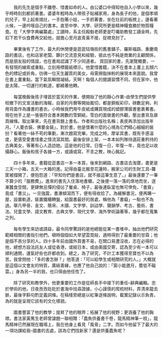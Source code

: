 <!--書和人 --!>

　　我的先生是個手不離卷、惜書如命的人。由公婆口中得知他自入小學以來，幾乎時時刻刻都抓著書。婆婆年輕時為人帶孩子貼補家用，身為長子的他，是個孝順的兒子，早上起來燒灶，一手抱著小娃，一手抓著書，坐在灶前的板櫈上，邊看著火候，一邊吟哦自己的書本。直至中學、大學、研究所更是精神糧食勝於物質糧食。在「大學字典編纂處」工讀時，系主任殿魁老師更是叮囑助教發工讀金時，先扣下若干伙食費再交給他，就擔心至月底青黃不接，捉襟見肘了。<br><br>
  
　　畢業後有了工作，最大的休閒便是逛逛牯嶺街的舊書舖子、羅斯福路、重慶南路的書店，也和店家老闆、夥計交流意見和經驗，彼此也不純是商業的主顧關係，而是朋友般的情誼，也在書局認識了不少同道者。
買回家的書，先瀏覽概要，一有發現的線索或重點，立刻用標籤紙標示。他愛惜書籍，決不在書本上畫上五顏六色的標記或折角，彷彿一位天生麗質的美女，毋需擦脂抹粉的展現本來面貌。我曾在書上畫重點，當下氣氛瞬間凝結。天啊！每個人的閱讀習慣不同，但在家中，他是太陽，一切運行的軌道，都繞著他轉。<br><br>

　　每當晚飯後孩子埋首於當天的作業，便開始了他的靜心作業–由學生們提供學校撤下的文宣活動的海報，自家的月曆等開始裁切，都是銅板彩印，磅數足夠，利用背面作為護書的書衣。小時候我們用牛皮紙或購買現成的塑膠薄膜書套裹著書。現在他手上是一張張符合書本開數的雪銅紙，雪白的面做書的外觀，壓出書背及扉頁線條。取出筆來，先在書背題上書名、作者和出版社名稱；表皮再添加出版年月。「人要衣裝、佛要金裝」，對於書，他是懷著什麼的心境為它們精心細細的裝扮？看著他一絲不苟的筆劃，漸次題寫完畢。完成之時，摩挲其書，既有手感溫度，更感受愛書惜書之情流瀉其間。最後安排上架，一本本如列隊待選莊重矜持的古典美女，等著有心人造訪她。這是他的日常。日復一日，年復一年，竟也足以收攝靜心。飯後和孩子各據一方，或讀或寫，不言之教，映心銘記。<br><br>
  
　　四十多年來，書籍從逛書店一本一本買，後來到網路、古書店去淘寶，書更是三天一小箱，五天一大箱的進。記得由臺北搬至花蓮時，搬家公司的生財工具–籮筐被撐開了，便抱怨道：「早知你們是書店，就不接這筆生意了。」最後還要了一筆不算少的「服務費」。進來的書先入住落地書櫃，之後便一落一落的席地而坐，逐漸蠶食空間，更肆無忌憚的侵佔了餐桌、椅子，最後連臥室也無可倖免，「書齋」竟成「書災」。一旦強震，書瀑傾瀉而下，便有得收拾了。為緩解書況，便再購一屋，設置軌道，裝置鐵櫃轉盤，給圖書最好的居處，稱他為「書癡」一點也不為過。舉凡甲骨、金文、簡帛、木牘、文字學、訓詁學、聲韻學、考古、藝術、書法、兒童文學、語文教育、古典文學、現代文學、海外學術論著等，幾乎都在蒐集之列。<br><br>
  
　　每有學生來訪或請益，最令同學驚訝的是他總能從某一書堆中，抽出他們研究範疇相關的書指引他們，頓時個個如大旱望雲霓般，適時得到了最重要的甘霖；他是個不吝分享的人。四十多年前由國外買書不易，在關口易遭沒收，志在必得的他，總想方設法託友人或從香港，或經日本，或由美國交寄，認為至少有一本可以順利通關，運氣好些也許都收到。總之，為了研究，不計工本獲得至寶也不以為苦。我曾問他：「多的書怎辦？」他答道：「可以給學生或相關研究的人。」大概就是這個以文會友的特質，廣結善緣，也應了他自己說的：「窗小能邀月，簷低不礙雲。」身為另一半的我，也只得由他任性了。<br><br>
  
　　除了研究和教學外，他更重要的工作是從師長手中接下的重任–辭典編輯。忠於學術的他，日夜孜孜矻矻於書海中找尋證據，小心謹慎的爬梳材料，弄清來龍去脈，最後字斟句酌定義詞條。在稿樣旁總是以紅筆逐條說明，載實記錄以示負責，為的就是呈現它該有的文化樣貌。<br><br>
  
　　圖書豐富了他的教學；提昇了他的眼界；拓展了他的視野；更涵養了他的胸襟。書法家黃篤生老師曾謔題一聯相贈：「蠹魚供養書千卷，龍馬精神筆一枝」，龍馬精神已然展現在職場上，我在他身上看見「風骨」二字。而如今他留下了最大的一項功課給我–圖書的去處，該為它們找新家？還是供養蠹魚呢？
